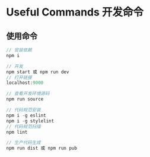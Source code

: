# Useful Commands 开发命令

## 使用命令

```javascript
// 安装依赖
npm i

// 开发
npm start 或 npm run dev
// 打开链接
localhost:9000

// 查看开发环境源码
npm run source

// 代码规范安装
npm i -g eslint
npm i -g stylelint
// 代码规范扫描
npm lint

// 生产代码生成
npm run dist 或 npm run pub

```